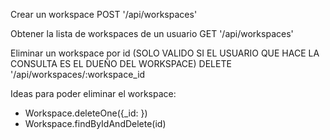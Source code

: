 Crear un workspace
POST '/api/workspaces'

Obtener la lista de workspaces de un usuario
GET '/api/workspaces'

Eliminar un workspace por id (SOLO VALIDO SI EL USUARIO QUE HACE LA CONSULTA ES EL DUEÑO DEL WORKSPACE)
DELETE '/api/workspaces/:workspace_id

Ideas para poder eliminar el workspace:
- Workspace.deleteOne({_id: })
- Workspace.findByIdAndDelete(id)

